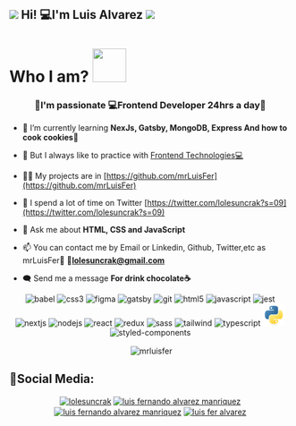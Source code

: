 
<h2> <img src="https://media.giphy.com/media/ObNTw8Uzwy6KQ/giphy.gif" width="40px"> Hi! 💻I'm Luis Alvarez <img src="https://media.giphy.com/media/fFEFxS3DE5VIY/giphy.gif" width="35px"></h2>

<h1>Who I am? <img src="https://media.giphy.com/media/cXRew6iGi0cLZSl76j/giphy.gif" width="60" height="60" /></h1>

<h3 align="center">🌟I'm passionate 💻Frontend Developer 24hrs a day🌟</h3>

- 🌱 I’m currently learning **NexJs, Gatsby, MongoDB, Express And how to cook cookies🍪**

- 🌟 But I always like to practice with [Frontend Technologies💻](https://github.com/mrLuisFer)

- 👨‍💻 My projects are in [https://github.com/mrLuisFer](https://github.com/mrLuisFer)

- 💬 I spend a lot of time on Twitter [https://twitter.com/lolesuncrak?s=09](https://twitter.com/lolesuncrak?s=09)

- 📝 Ask me about **HTML, CSS and JavaScript**

- 📫 You can contact me by Email or Linkedin, Github, Twitter,etc as mrLuisFer🌟 **💼lolesuncrak@gmail.com**

- 🗨️ Send me a message **For drink chocolate☕**

<p align="center">
<img src="https://www.vectorlogo.zone/logos/babeljs/babeljs-icon.svg" alt="babel" width="40" height="40"/> 
<img src="https://devicons.github.io/devicon/devicon.git/icons/css3/css3-original-wordmark.svg" alt="css3" width="40" height="40"/> 
<img src="https://www.vectorlogo.zone/logos/figma/figma-icon.svg" alt="figma" width="40" height="40"/> 
<img src="https://www.vectorlogo.zone/logos/gatsbyjs/gatsbyjs-icon.svg" alt="gatsby" width="40" height="40"/> 
<img src="https://www.vectorlogo.zone/logos/git-scm/git-scm-icon.svg" alt="git" width="40" height="40"/>
<img src="https://devicons.github.io/devicon/devicon.git/icons/html5/html5-original-wordmark.svg" alt="html5" width="40" height="40"/>
<img src="https://devicons.github.io/devicon/devicon.git/icons/javascript/javascript-original.svg" alt="javascript" width="40" height="40"/> 
<img src="https://i.ibb.co/Yj6p14L/jest.png" alt="jest" width="40" height="40"/> 
<img src="https://cdn.worldvectorlogo.com/logos/nextjs-3.svg" alt="nextjs" width="40" height="40"/> 
<img src="https://devicons.github.io/devicon/devicon.git/icons/nodejs/nodejs-original-wordmark.svg" alt="nodejs" width="40" height="40"/> 
<img src="https://devicons.github.io/devicon/devicon.git/icons/react/react-original-wordmark.svg" alt="react" width="40" height="40"/> 
<img src="https://devicons.github.io/devicon/devicon.git/icons/redux/redux-original.svg" alt="redux" width="40" height="40"/> 
<img src="https://devicons.github.io/devicon/devicon.git/icons/sass/sass-original.svg" alt="sass" width="40" height="40"/> 
<img src="https://www.vectorlogo.zone/logos/tailwindcss/tailwindcss-icon.svg" alt="tailwind" width="40" height="40"/> 
<img src="https://devicons.github.io/devicon/devicon.git/icons/typescript/typescript-original.svg" alt="typescript" width="40" height="40"/>
<img src="https://github.com/devicons/devicon/blob/master/icons/python/python-original.svg" alt="python" width="40" height="40"/>
<img src="https://miro.medium.com/max/318/1*c1rnU4_5k7Mimo_CA1efmQ.png" alt="styled-components" width="40" height="40"/>
 
</p>

<p align="center">&nbsp;<img align="center" src="https://github-readme-stats.vercel.app/api?username=mrluisfer&show_icons=true" alt="mrluisfer" /></p>

## 🌟Social Media:
<p align="center">
<a href="https://twitter.com/lolesuncrak" target="blank"><img align="center" src="https://www.flaticon.com/svg/static/icons/svg/733/733579.svg" alt="lolesuncrak" height="30" width="30" /></a>
<a href="https://linkedin.com/in/luis fernando alvarez manriquez" target="blank"><img align="center" src="https://www.flaticon.com/svg/static/icons/svg/174/174857.svg" alt="luis fernando alvarez manriquez" height="30" width="30" /></a>
<a href='mailto:lolesuncrak@gmail.com' target='blank'><img align='center' src="https://www.flaticon.com/svg/static/icons/svg/732/732200.svg" width="30" height="30" alt="luis fernando alvarez manriquez" /></a>
<a href='https://www.facebook.com/profile.php?id=100013068189807' target='blank'><img align='center' src='https://www.flaticon.com/svg/static/icons/svg/733/733547.svg' alt='luis fer alvarez' height='30' width='30'/></a>
</p>

<!-- <img align="center" alt="GIF" src="https://media3.giphy.com/media/Q7SKqn3G97xpmfSOvG/giphy.gif?cid=ecf05e47gyjga4hbh8a62dwyu0epfv84eq5irr2dgctcz2fv&rid=giphy.gif" width="300" height="300" /> -->
